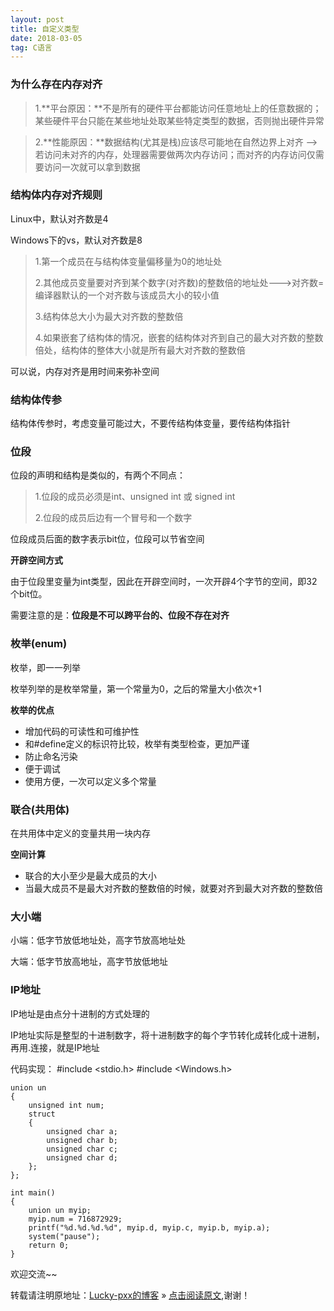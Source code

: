 ```yaml
---
layout: post
title: 自定义类型 
date: 2018-03-05 
tag: C语言
---
```


### 为什么存在内存对齐

>1.**平台原因：**不是所有的硬件平台都能访问任意地址上的任意数据的；某些硬件平台只能在某些地址处取某些特定类型的数据，否则抛出硬件异常

>2.**性能原因：**数据结构(尤其是栈)应该尽可能地在自然边界上对齐
>-->若访问未对齐的内存，处理器需要做两次内存访问；而对齐的内存访问仅需要访问一次就可以拿到数据

### 结构体内存对齐规则

Linux中，默认对齐数是4

Windows下的vs，默认对齐数是8

>1.第一个成员在与结构体变量偏移量为0的地址处
> 
>2.其他成员变量要对齐到某个数字(对齐数)的整数倍的地址处--->对齐数=编译器默认的一个对齐数与该成员大小的较小值
>
>3.结构体总大小为最大对齐数的整数倍
>
>4.如果嵌套了结构体的情况，嵌套的结构体对齐到自己的最大对齐数的整数倍处，结构体的整体大小就是所有最大对齐数的整数倍

可以说，内存对齐是用时间来弥补空间

### 结构体传参

结构体传参时，考虑变量可能过大，不要传结构体变量，要传结构体指针

### 位段

位段的声明和结构是类似的，有两个不同点：

>1.位段的成员必须是int、unsigned int 或 signed int
>
>2.位段的成员后边有一个冒号和一个数字

位段成员后面的数字表示bit位，位段可以节省空间

**开辟空间方式**

由于位段里变量为int类型，因此在开辟空间时，一次开辟4个字节的空间，即32个bit位。

需要注意的是：**位段是不可以跨平台的、位段不存在对齐**

### 枚举(enum)

枚举，即一一列举

枚举列举的是枚举常量，第一个常量为0，之后的常量大小依次+1

**枚举的优点**

- 增加代码的可读性和可维护性
- 和#define定义的标识符比较，枚举有类型检查，更加严谨
- 防止命名污染
- 便于调试
- 使用方便，一次可以定义多个常量

### 联合(共用体)

在共用体中定义的变量共用一块内存

**空间计算**

- 联合的大小至少是最大成员的大小
- 当最大成员不是最大对齐数的整数倍的时候，就要对齐到最大对齐数的整数倍

### 大小端

小端：低字节放低地址处，高字节放高地址处

大端：低字节放高地址，高字节放低地址

### IP地址

IP地址是由点分十进制的方式处理的

IP地址实际是整型的十进制数字，将十进制数字的每个字节转化成转化成十进制，再用.连接，就是IP地址

代码实现：
    #include <stdio.h>
    #include <Windows.h>
    
    union un
    {
    	unsigned int num;
    	struct 
    	{
    		unsigned char a;
    		unsigned char b;
    		unsigned char c;
    		unsigned char d;
    	};
    };
    
    int main()
    {
    	union un myip;
    	myip.num = 716872929;
    	printf("%d.%d.%d.%d", myip.d, myip.c, myip.b, myip.a);
    	system("pause");
    	return 0;
    }

欢迎交流~~

转载请注明原地址：[Lucky-pxx的博客](http://www.bingoxin.top) » [点击阅读原文](http://www.bingoxin.top/2018/03/%E8%87%AA%E5%AE%9A%E4%B9%89%E7%B1%BB%E5%9E%8B/),谢谢！





